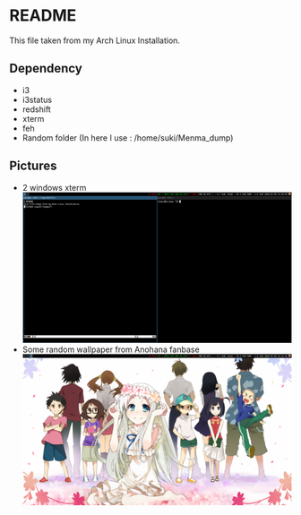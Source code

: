 # README

This file taken from my Arch Linux Installation.

## Dependency

- i3
- i3status
- redshift
- xterm
- feh
- Random folder (In here I use : /home/suki/Menma\_dump)

## Pictures

- 2 windows xterm
![xterm](/pictures.png)
- Some random wallpaper from Anohana fanbase
![desktop](/pictures-2.png)


